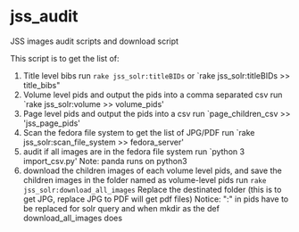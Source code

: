 # jss_audit
JSS images audit scripts and download script

This script is to get the list of:
1. Title level bibs  run `rake jss_solr:titleBIDs` or `rake jss_solr:titleBIDs >> title_bibs"
2. Volume level pids and output the pids into a comma separated csv  run `rake jss_solr:volume >> volume_pids'
3. Page level pids and output the pids into a csv  run `page_children_csv >> 'jss_page_pids'
4. Scan the fedora file system to get the list of JPG/PDF  run `rake jss_solr:scan_file_system >> fedora_server'
5. audit if all images are in the fedora file system run  `python 3 import_csv.py' Note: panda runs on python3
6. download the children images of each volume level pids, and save the children images in the folder named as volume-level pids run `rake jss_solr:download_all_images` 
    Replace the destinated folder (this is to get JPG, replace JPG to PDF will get pdf files)
    Notice: ":" in pids have to be replaced for solr query and when mkdir as the def download_all_images does
